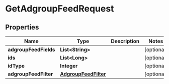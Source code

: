

# GetAdgroupFeedRequest


## Properties

Name | Type | Description | Notes
------------ | ------------- | ------------- | -------------
**adgroupFeedFields** | **List&lt;String&gt;** |  |  [optional]
**ids** | **List&lt;Long&gt;** |  |  [optional]
**idType** | **Integer** |  |  [optional]
**adgroupFeedFilter** | [**AdgroupFeedFilter**](AdgroupFeedFilter.md) |  |  [optional]



